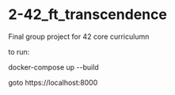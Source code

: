 # 2-42_ft_transcendence
Final group project for 42 core curriculumn

to run: 

docker-compose up --build


goto 
https://localhost:8000
